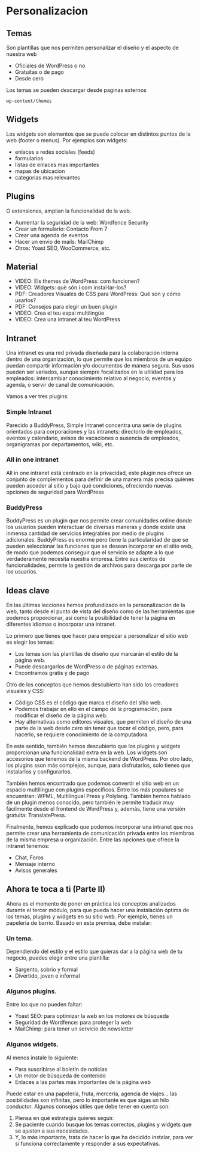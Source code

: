 # Personalizacion

## Temas

Son plantillas que nos permiten personalizar el diseño y el aspecto de nuestra web

- Oficiales de WordPress o no
- Gratuitas o de pago
- Desde cero

Los temas se pueden descargar desde paginas externos

    wp-content/themes

## Widgets

Los widgets son elementos que se puede colocar en distintos puntos de la web (footer o menus). Por ejemplos son widgets:

- enlaces a redes sociales (feeds)
- formularios
- listas de enlaces mas importantes
- mapas de ubicacion
- categorias mas relevantes

## Plugins

O extensiones, amplian la funcionalidad de la web.

- Aumentar la seguridad de la web: Wordfence Security
- Crear un formulario: Contacto From 7
- Crear una agenda de eventos
- Hacer un envio de mails: MailChimp
- Otros: Yoast SEO, WooCommerce, etc.

## Material

- VIDEO: Els themes de WordPress: com funcionen?
- VIDEO: Widgets: què són i com instal·lar-los?
- PDF: Creadores Visuales de CSS para WordPress: Qué son y cómo usarlos?
- PDF: Consejos para elegir un buen plugin
- VIDEO: Crea el teu espai multilingüe
- VIDEO: Crea una intranet al teu WordPress

## Intranet

Una intranet es una red privada diseñada para la colaboración interna dentro de una organización, lo que permite que los miembros de un equipo puedan compartir información y/o documentos de manera segura. Sus usos pueden ser variados, aunque siempre focalizados en la utilidad para los empleados: intercambiar conocimiento relativo al negocio, eventos y agenda, o servir de canal de comunicación.

Vamos a ver tres plugins:

### Simple Intranet

Parecido a BuddyPress, Simple Intranet concentra una serie de plugins orientados para corporaciones y las intranets: directorio de empleados, eventos y calendario, avisos de vacaciones o ausencia de empleados, organigramas por departamentos, wiki, etc.

### All in one intranet

All in one intranet está centrado en la privacidad, este plugin nos ofrece un conjunto de complementos para definir de una manera más precisa quiénes pueden acceder al sitio y bajo qué condiciones, ofreciendo nuevas opciones de seguridad para WordPress

### BuddyPress

BuddyPress es un plugin que nos permite crear comunidades online donde los usuarios pueden interactuar de diversas maneras y donde existe una inmensa cantidad de servicios integrables por medio de plugins adicionales. BuddyPress es enorme pero tiene la particularidad de que se pueden seleccionar las funciones que se desean incorporar en el sitio web, de modo que podemos conseguir que el servicio se adapte a lo que verdaderamente necesita nuestra empresa. Entre sus cientos de funcionalidades, permite la gestión de archivos para descarga por parte de los usuarios.

## Ideas clave

En las últimas lecciones hemos profundizado en la personalización de la web, tanto desde el punto de vista del diseño como de las herramientas que podemos proporcionar, así como la posibilidad de tener la página en diferentes idiomas o incorporar una intranet.

Lo primero que tienes que hacer para empezar a personalizar el sitio web es elegir los temas:

- Los temas son las plantillas de diseño que marcarán el estilo de la página web.
- Puede descargarlos de WordPress o de páginas externas.
- Encontramos gratis y de pago 

Otro de los conceptos que hemos descubierto han sido los creadores visuales y CSS:

- Código CSS es el código que marca el diseño del sitio web.
- Podemos trabajar en ello en el campo de la programación, para modificar el diseño de la página web.
- Hay alternativas como editores visuales, que permiten el diseño de una parte de la web desde cero sin tener que tocar el código, pero, para hacerlo, se requiere conocimiento de la computadora.

En este sentido, también hemos descubierto que los plugins y widgets proporcionan una funcionalidad extra en la web. Los widgets son accesorios que tenemos de la misma backend de WordPress. Por otro lado, los plugins sson más complejos, aunque, para disfrutarlos, solo tienes que instalarlos y configurarlos.

También hemos encontrado que podemos convertir el sitio web en un espacio multilingue con plugins específicos. Entre los más populares se encuentran: WPML, Multilingual Press y Polylang. También hemos hablado de un plugin menos conocido, pero también le permite traducir muy fácilmente desde el frontend de WordPress y, además, tiene una versión gratuita: TranslatePress.

Finalmente, hemos explicado que podemos incorporar una intranet que nos permite crear una herramienta de comunicación privada entre los miembros de la misma empresa u organización. Entre las opciones que ofrece la intranet tenemos:

- Chat, Foros
- Mensaje interno
- Avisos generales

## Ahora te toca a ti (Parte II) 

Ahora es el momento de poner en práctica los conceptos analizados durante el tercer módulo, para que pueda hacer una instalación óptima de los temas, plugins y widgets en su sitio web. Por ejemplo, tienes un papeleria de barrio. Basado en esta premisa, debe instalar:

### Un tema.

Dependiendo del estilo y el estilo que quieras dar a la página web de tu negocio, puedes elegir entre una plantilla:

- Sargento, sobrio y formal
- Divertido, joven e informal

### Algunos plugins.

Entre los que no pueden faltar:

- Yoast SEO: para optimizar la web en los motores de búsqueda
- Seguridad de Wordfence: para proteger la web
- MailChimp: para tener un servicio de newsletter

### Algunos widgets.

Al menos instale lo siguiente:

- Para suscribirse al boletín de noticias
- Un motor de búsqueda de contenido
- Enlaces a las partes más importantes de la página web

Puede estar en una papelería, fruta, merceria, agencia de viajes... las posibilidades son infinitas, pero lo importante es que sigas un hilo conductor. Algunos consejos útiles que debe tener en cuenta son:

1. Piensa en qué estrategia quieres seguir.
1. Se paciente cuando busque los temas correctos, plugins y widgets que se ajusten a sus necesidades.
1. Y, lo más importante, trata de hacer lo que ha decidido instalar, para ver si funciona correctamente y responder a sus expectativas.
